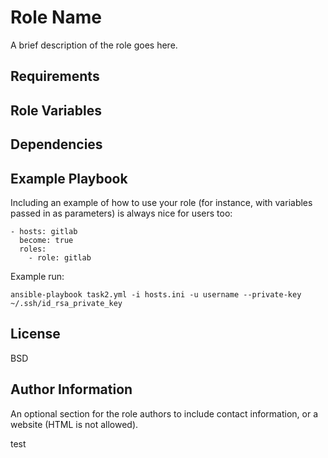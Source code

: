 Role Name
=========

A brief description of the role goes here.

Requirements
------------



Role Variables
--------------



Dependencies
------------


Example Playbook
----------------

Including an example of how to use your role (for instance, with variables passed in as parameters) is always nice for users too:

```shell
- hosts: gitlab
  become: true
  roles:
    - role: gitlab
```

Example run:
```shell
ansible-playbook task2.yml -i hosts.ini -u username --private-key ~/.ssh/id_rsa_private_key
```

License
-------

BSD

Author Information
------------------

An optional section for the role authors to include contact information, or a website (HTML is not allowed).

test